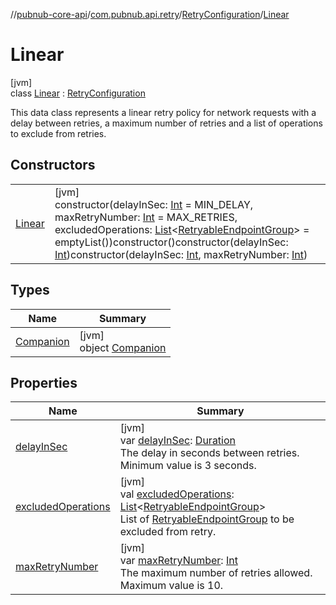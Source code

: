//[pubnub-core-api](../../../../index.md)/[com.pubnub.api.retry](../../index.md)/[RetryConfiguration](../index.md)/[Linear](index.md)

# Linear

[jvm]\
class [Linear](index.md) : [RetryConfiguration](../index.md)

This data class represents a linear retry policy for network requests with a delay between retries, a maximum number of retries and a list of operations to exclude from retries.

## Constructors

| | |
|---|---|
| [Linear](-linear.md) | [jvm]<br>constructor(delayInSec: [Int](https://kotlinlang.org/api/latest/jvm/stdlib/kotlin/-int/index.html) = MIN_DELAY, maxRetryNumber: [Int](https://kotlinlang.org/api/latest/jvm/stdlib/kotlin/-int/index.html) = MAX_RETRIES, excludedOperations: [List](https://kotlinlang.org/api/latest/jvm/stdlib/kotlin.collections/-list/index.html)&lt;[RetryableEndpointGroup](../../-retryable-endpoint-group/index.md)&gt; = emptyList())constructor()constructor(delayInSec: [Int](https://kotlinlang.org/api/latest/jvm/stdlib/kotlin/-int/index.html))constructor(delayInSec: [Int](https://kotlinlang.org/api/latest/jvm/stdlib/kotlin/-int/index.html), maxRetryNumber: [Int](https://kotlinlang.org/api/latest/jvm/stdlib/kotlin/-int/index.html)) |

## Types

| Name | Summary |
|---|---|
| [Companion](-companion/index.md) | [jvm]<br>object [Companion](-companion/index.md) |

## Properties

| Name | Summary |
|---|---|
| [delayInSec](delay-in-sec.md) | [jvm]<br>var [delayInSec](delay-in-sec.md): [Duration](https://kotlinlang.org/api/latest/jvm/stdlib/kotlin.time/-duration/index.html)<br>The delay in seconds between retries. Minimum value is 3 seconds. |
| [excludedOperations](excluded-operations.md) | [jvm]<br>val [excludedOperations](excluded-operations.md): [List](https://kotlinlang.org/api/latest/jvm/stdlib/kotlin.collections/-list/index.html)&lt;[RetryableEndpointGroup](../../-retryable-endpoint-group/index.md)&gt;<br>List of [RetryableEndpointGroup](../../-retryable-endpoint-group/index.md) to be excluded from retry. |
| [maxRetryNumber](max-retry-number.md) | [jvm]<br>var [maxRetryNumber](max-retry-number.md): [Int](https://kotlinlang.org/api/latest/jvm/stdlib/kotlin/-int/index.html)<br>The maximum number of retries allowed. Maximum value is 10. |
